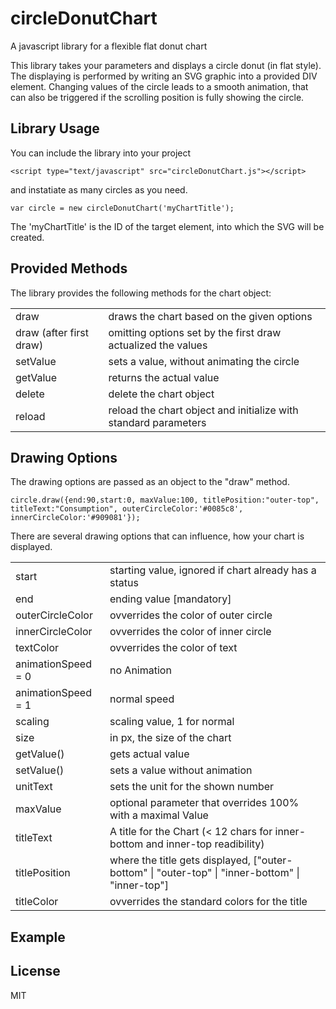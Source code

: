 circleDonutChart
================

A javascript library for a flexible flat donut chart

This library takes your parameters and displays a circle donut (in flat style). 
The displaying is performed by writing an SVG graphic into a provided DIV element.
Changing values of the circle leads to a smooth animation, that can also be triggered if the scrolling position
is fully showing the circle.

Library Usage
-------------

You can include the library into your project
```
<script type="text/javascript" src="circleDonutChart.js"></script>
```
and instatiate as many circles as you need.

```
var circle = new circleDonutChart('myChartTitle');
```
The 'myChartTitle' is the ID of the target element, into which the SVG will be created.

Provided Methods
----------------


The library provides the following methods for the chart object:
<table>
	<tr><td>draw</td><td>draws the chart based on the given options</td></tr>
	<tr><td>draw (after first draw)</td><td>omitting options set by the first draw actualized the values</td></tr>
	<tr><td>setValue</td><td>sets a value, without animating the circle</td></tr>
	<tr><td>getValue</td><td>returns the actual value</td></tr>
	<tr><td>delete</td><td>delete the chart object</td></tr>
	<tr><td>reload</td><td>reload the chart object and initialize with standard parameters</td></tr>
	
</table>







Drawing Options
---------------

The drawing options are passed as an object to the "draw" method.
```
circle.draw({end:90,start:0, maxValue:100, titlePosition:"outer-top", titleText:"Consumption", outerCircleColor:'#0085c8', innerCircleColor:'#909081'});
```

There are several drawing options that can influence, how your chart is displayed.
<table>
	<tr><td>start</td><td>starting value, ignored if chart already has a status</td></tr>
	<tr><td>end</td><td>ending value [mandatory]</td></tr>
	<tr><td>outerCircleColor</td><td>ovverrides the color of outer circle</td></tr>
	<tr><td>innerCircleColor</td><td>ovverrides the color of inner circle</td></tr>
	<tr><td>textColor</td><td>ovverrides the color of text</td></tr>
	<tr><td>animationSpeed = 0</td><td>no Animation</td></tr>
	<tr><td>animationSpeed = 1</td><td>normal speed</td></tr>
	<tr><td>scaling</td><td>scaling value, 1 for normal</td></tr>
	<tr><td>size</td><td>in px, the size of the chart</td></tr>
	<tr><td>getValue()</td><td>gets actual value</td></tr>
	<tr><td>setValue()</td><td>sets a value without animation</td></tr>
	<tr><td>unitText</td><td>sets the unit for the shown number</td></tr>
	<tr><td>maxValue</td><td>optional parameter that overrides 100%  with a maximal Value</td></tr>
	<tr><td>titleText</td><td>A title for the Chart (< 12 chars for inner-bottom and inner-top readibility)</td></tr>
	<tr><td>titlePosition</td><td>where the title gets displayed, ["outer-bottom" | "outer-top" | "inner-bottom" | "inner-top"]</td></tr>
	<tr><td>titleColor</td><td>ovverrides the standard colors for the title</td></tr>
</table>

Example
-------


License
-------
MIT
